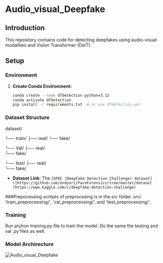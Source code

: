 # Audio_visual_Deepfake

## Introduction

This repository contains code for detecting deepfakes using audio-visual modalities and Vision Transformer (DeiT).

## Setup

### Environment

1. **Create Conda Environment:**
   ```bash
   conda create --name dfdetection python=3.12
   conda activate dfdetection
   pip install -r requirements.txt  # or use dfdetection.yml

### Dataset Structure 
dataset/

└── train/
    ├── real/ 
    └── fake/

└── Val/
    ├── real/  
    └── fake/

└── test/
    ├── real/  
    └── fake/
- **Dataset Link:** The `[DFDC (DeepFake Detection Challenge) dataset]([https://github.com/ondyari/FaceForensics/tree/master/datase](https://www.kaggle.com/c/deepfake-detection-challenge)` 
    
###Prepocessing 
scrtipts of preprocesing is in the src folder.
src/
 'train_preprocessing/', 'val_preprocessing/', and 'test_preprocessing/'.

 ### Training
 Run ptyhon trianing.py file to train the model.
 Do the same the testing and val .py files as well.

 ### Model Archirecture 
 
![Audio_visual_Deepfake](ModelArchitecure.jpg)
